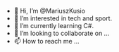 - 👋 Hi, I’m @MariuszKusio
- 👀 I’m interested in tech and sport.
- 🌱 I’m currently learning C#.
- 💞️ I’m looking to collaborate on ...
- 📫 How to reach me ...

<!---
MariuszKusio/MariuszKusio is a ✨ special ✨ repository because its `README.md` (this file) appears on your GitHub profile.
You can click the Preview link to take a look at your changes.
--->
